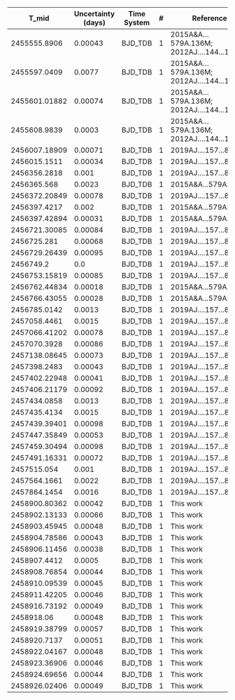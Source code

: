 |T_mid|Uncertainty (days)           |Time System|#                                            |Reference                               |
|-----|-----------------------------|-----------|---------------------------------------------|----------------------------------------|
|2455555.8906|0.00043                      |BJD_TDB    |1                                            |2015A&A…579A.136M; 2012AJ….144...19B    |
|2455597.0409|0.0077                       |BJD_TDB    |1                                            |2015A&A…579A.136M; 2012AJ….144...19B    |
|2455601.01882|0.00074                      |BJD_TDB    |1                                            |2015A&A…579A.136M; 2012AJ….144...19B    |
|2455608.9839|0.0003                       |BJD_TDB    |1                                            |2015A&A…579A.136M; 2012AJ….144...19B    |
|2456007.18909|0.00071                      |BJD_TDB    |1                                            |2019AJ....157...82W                     |
|2456015.1511|0.00034                      |BJD_TDB    |1                                            |2019AJ....157...82W                     |
|2456356.2818|0.001                        |BJD_TDB    |1                                            |2019AJ....157...82W                     |
|2456365.568|0.0023                       |BJD_TDB    |1                                            |2015A&A...579A.136M                     |
|2456372.20849|0.00078                      |BJD_TDB    |1                                            |2019AJ....157...82W                     |
|2456397.4217|0.002                        |BJD_TDB    |1                                            |2015A&A...579A.136M                     |
|2456397.42894|0.00031                      |BJD_TDB    |1                                            |2015A&A...579A.136M                     |
|2456721.30085|0.00084                      |BJD_TDB    |1                                            |2019AJ....157...82W                     |
|2456725.281|0.00068                      |BJD_TDB    |1                                            |2019AJ....157...82W                     |
|2456729.26439|0.00095                      |BJD_TDB    |1                                            |2019AJ....157...82W                     |
|2456749.2|0.0                          |BJD_TDB    |1                                            |2019AJ....157...82W                     |
|2456753.15819|0.00085                      |BJD_TDB    |1                                            |2019AJ....157...82W                     |
|2456762.44834|0.00018                      |BJD_TDB    |1                                            |2015A&A...579A.136M                     |
|2456766.43055|0.00028                      |BJD_TDB    |1                                            |2015A&A...579A.136M                     |
|2456785.0142|0.0013                       |BJD_TDB    |1                                            |2019AJ....157...82W                     |
|2457058.4461|0.0015                       |BJD_TDB    |1                                            |2019AJ....157...82W                     |
|2457066.41202|0.00078                      |BJD_TDB    |1                                            |2019AJ....157...82W                     |
|2457070.3928|0.00086                      |BJD_TDB    |1                                            |2019AJ....157...82W                     |
|2457138.08645|0.00073                      |BJD_TDB    |1                                            |2019AJ....157...82W                     |
|2457398.2483|0.00043                      |BJD_TDB    |1                                            |2019AJ....157...82W                     |
|2457402.22948|0.00041                      |BJD_TDB    |1                                            |2019AJ....157...82W                     |
|2457406.21179|0.00092                      |BJD_TDB    |1                                            |2019AJ....157...82W                     |
|2457434.0858|0.0013                       |BJD_TDB    |1                                            |2019AJ....157...82W                     |
|2457435.4134|0.0015                       |BJD_TDB    |1                                            |2019AJ....157...82W                     |
|2457439.39401|0.00098                      |BJD_TDB    |1                                            |2019AJ....157...82W                     |
|2457447.35849|0.00053                      |BJD_TDB    |1                                            |2019AJ....157...82W                     |
|2457459.30494|0.00098                      |BJD_TDB    |1                                            |2019AJ....157...82W                     |
|2457491.16331|0.00072                      |BJD_TDB    |1                                            |2019AJ....157...82W                     |
|2457515.054|0.001                        |BJD_TDB    |1                                            |2019AJ....157...82W                     |
|2457564.1661|0.0022                       |BJD_TDB    |1                                            |2019AJ....157...82W                     |
|2457864.1454|0.0016                       |BJD_TDB    |1                                            |2019AJ....157...82W                     |
|2458900.80362|0.00042                      |BJD_TDB    |1                                            |This work                               |
|2458902.13133|0.00066                      |BJD_TDB    |1                                            |This work                               |
|2458903.45945|0.00048                      |BJD_TDB    |1                                            |This work                               |
|2458904.78586|0.00043                      |BJD_TDB    |1                                            |This work                               |
|2458906.11456|0.00038                      |BJD_TDB    |1                                            |This work                               |
|2458907.4412|0.0005                       |BJD_TDB    |1                                            |This work                               |
|2458908.76854|0.00044                      |BJD_TDB    |1                                            |This work                               |
|2458910.09539|0.00045                      |BJD_TDB    |1                                            |This work                               |
|2458911.42205|0.00046                      |BJD_TDB    |1                                            |This work                               |
|2458916.73192|0.00049                      |BJD_TDB    |1                                            |This work                               |
|2458918.06|0.00048                      |BJD_TDB    |1                                            |This work                               |
|2458919.38799|0.00057                      |BJD_TDB    |1                                            |This work                               |
|2458920.7137|0.00051                      |BJD_TDB    |1                                            |This work                               |
|2458922.04167|0.00048                      |BJD_TDB    |1                                            |This work                               |
|2458923.36906|0.00046                      |BJD_TDB    |1                                            |This work                               |
|2458924.69656|0.00044                      |BJD_TDB    |1                                            |This work                               |
|2458926.02406|0.00049                      |BJD_TDB    |1                                            |This work                               |

